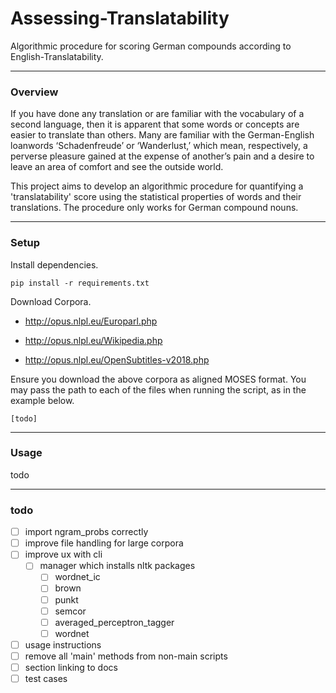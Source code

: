 # Assessing-Translatability
Algorithmic procedure for scoring German compounds according to English-Translatability.

---

### Overview

If you have done any translation or are familiar with the vocabulary of a second language, then it is apparent that some words or concepts are easier to translate than others. Many are familiar with the German-English loanwords ‘Schadenfreude’ or ‘Wanderlust,’ which mean, respectively, a perverse pleasure gained at the expense of another’s pain and a desire to leave an area of comfort and see the outside world.

This project aims to develop an algorithmic procedure for quantifying a 'translatability' score using the statistical properties of words and their translations. The procedure only works for German compound nouns.

---

### Setup

Install dependencies.

```
pip install -r requirements.txt
```



Download Corpora.

- http://opus.nlpl.eu/Europarl.php

- http://opus.nlpl.eu/Wikipedia.php

- http://opus.nlpl.eu/OpenSubtitles-v2018.php

Ensure you download the above corpora as aligned MOSES format. You may pass the path to each of the files when running the script, as in the example below.

```
[todo]
```

---

### Usage

todo

---

### todo

- [ ] import ngram_probs correctly
- [ ] improve file handling for large corpora
- [ ] improve ux with cli
  - [ ] manager which installs nltk packages
    - [ ] wordnet_ic
    - [ ] brown
    - [ ] punkt
    - [ ] semcor
    - [ ] averaged_perceptron_tagger
    - [ ] wordnet
- [ ] usage instructions
- [ ] remove all 'main' methods from non-main scripts
- [ ] section linking to docs
- [ ] test cases
